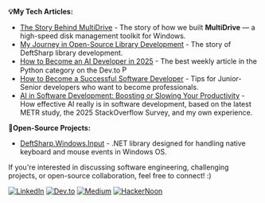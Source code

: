 **💡My Tech Articles:**

- [The Story Behind MultiDrive](https://dev.to/empiree/the-story-behind-multidrive-eo8) - The story of how we built **MultiDrive** — a high-speed disk management toolkit for Windows.
- [My Journey in Open-Source Library Development](https://dev.to/empiree/my-journey-in-open-source-library-development-375g) - The story of DeftSharp library development.
- [How to Become an AI Developer in 2025](https://dev.to/empiree/how-to-become-an-ai-developer-in-2025-full-guide-resources-a0p) - The best weekly article in the Python category on the Dev.to <img src="https://raw.githubusercontent.com/danielcranney/readme-generator/main/public/icons/skills/python-colored.svg" width="15" height="15" alt="Python" />
- [How to Become a Successful Software Developer](https://dev.to/empiree/how-to-become-a-successful-software-developer-in-2024-2f07) - Tips for Junior-Senior developers who want to become professionals.
- [AI in Software Development: Boosting or Slowing Your Productivity](https://medium.com/@empiree/ai-in-software-development-boosting-or-slowing-your-productivity-7a495ff48f5a) - How effective AI really is in software development, based on the latest METR study, the 2025 StackOverflow Survey, and my own experience.

**🌟Open-Source Projects:**

- [DeftSharp.Windows.Input](https://github.com/Empiree/DeftSharp.Windows.Input) - .NET library designed for handling native keyboard and mouse events in Windows OS. 

If you're interested in discussing software engineering, challenging projects, or open-source collaboration, feel free to connect! :)

[![LinkedIn](https://img.shields.io/badge/LinkedIn-Connect-blue?style=for-the-badge&logo=linkedin&)](https://www.linkedin.com/in/empiree)
[![Dev.to](https://img.shields.io/badge/Dev.to-Read%20Now-purple?style=for-the-badge&logo=dev.to)](https://dev.to/empiree)
[![Medium](https://img.shields.io/badge/Medium-Insights-red?style=for-the-badge&logo=medium&logoColor=black)](https://medium.com/@empiree)
[![HackerNoon](https://img.shields.io/badge/HackerNoon-Articles-4CAF50?style=for-the-badge&logoColor=black)](https://hackernoon.com/u/empiree361)
